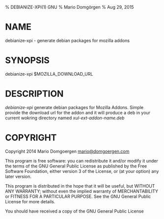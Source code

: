 % DEBIANIZE-XPI(1) GNU
% Mario Domgörgen
% Aug 29, 2015

# NAME

debianize-xpi - generate debian packages for mozilla addons

# SYNOPSIS

debianize-xpi $MOZILLA\_DOWNLOAD\_URL

# DESCRIPTION

*debianize-xpi* generate debian packages for Mozilla Addons. Simple
provide the download url for the addon and it will produce a deb in your
current wokring directory named *xul-ext-addon-name.deb*

# COPYRIGHT

Copyright 2014 Mario Domgoergen <mario@domgoergen.com>

This program is free software: you can redistribute it and/or modify
it under the terms of the GNU General Public License as published by
the Free Software Foundation, either version 3 of the License, or
(at your option) any later version.

This program is distributed in the hope that it will be useful,
but WITHOUT ANY WARRANTY; without even the implied warranty of
MERCHANTABILITY or FITNESS FOR A PARTICULAR PURPOSE.  See the
GNU General Public License for more details.

You should have received a copy of the GNU General Public License
